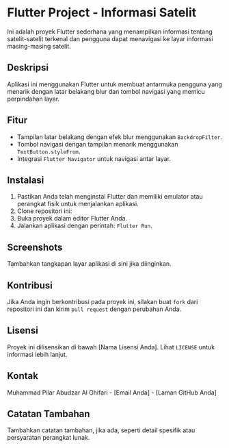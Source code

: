 # Flutter Project - Informasi Satelit

Ini adalah proyek Flutter sederhana yang menampilkan informasi tentang satelit-satelit terkenal dan pengguna dapat menavigasi ke layar informasi masing-masing satelit.

## Deskripsi

Aplikasi ini menggunakan Flutter untuk membuat antarmuka pengguna yang menarik dengan latar belakang blur dan tombol navigasi yang memicu perpindahan layar.

## Fitur

- Tampilan latar belakang dengan efek blur menggunakan `BackdropFilter`.
- Tombol navigasi dengan tampilan menarik menggunakan `TextButton.styleFrom`.
- Integrasi `Flutter Navigator` untuk navigasi antar layar.

## Instalasi

1. Pastikan Anda telah menginstal Flutter dan memiliki emulator atau perangkat fisik untuk menjalankan aplikasi.
2. Clone repositori ini:
3. Buka proyek dalam editor Flutter Anda.
4. Jalankan aplikasi dengan perintah:
  `Flutter Run`.

## Screenshots

Tambahkan tangkapan layar aplikasi di sini jika diinginkan.

## Kontribusi

Jika Anda ingin berkontribusi pada proyek ini, silakan buat `fork` dari repositori ini dan kirim `pull request` dengan perubahan Anda.

## Lisensi

Proyek ini dilisensikan di bawah [Nama Lisensi Anda]. Lihat `LICENSE` untuk informasi lebih lanjut.

## Kontak

Muhammad Pilar Abudzar Al Ghifari - [Email Anda] - [Laman GitHub Anda]

## Catatan Tambahan

Tambahkan catatan tambahan, jika ada, seperti detail spesifik atau persyaratan perangkat lunak.


